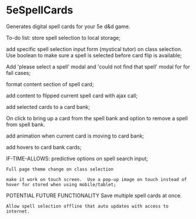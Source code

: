 # 5eSpellCards
Generates digital spell cards for your 5e d&amp;d game.

To-do list:
  store spell selection to local storage;

  add specific spell selection input form (mystical tutor) on class selection.  Use boolean to make sure a spell is selected before card flip is available;

  Add 'please select a spell' modal and 'could not find that spell' modal for for fail cases;

  format content section of spell card;

  add content to flipped current spell card with ajax call;

  add selected cards to a card bank;

  On click to bring up a card from the spell bank and option to remove a spell from spell bank.  

  add animation when current card is moving to card bank;

  add hovers to card bank cards;

  IF-TIME-ALLOWS:
    predictive options on spell search input;

    Full page theme change on class selection

    make it work on touch screen.  Use a pop-up image on touch instead of hover for stored when using mobile/tablet;

  POTENTIAL FUTURE FUNCTIONALITY
    Save multiple spell cards at once.

    Allow spell selection offline that auto updates with access to internet.
